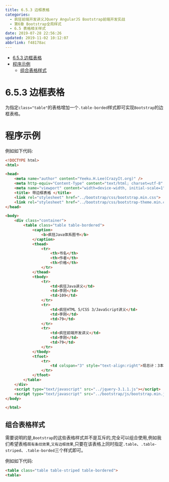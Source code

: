 ```yaml
---
title: 6.5.3 边框表格
categories: 
  - 疯狂前端开发讲义JQuery AngularJS Bootstrap前端开发实战
  - 第6章 Bootstrap全局样式
  - 6.5 表格相关样式
date: 2019-07-28 22:56:26
updated: 2019-11-02 10:12:07
abbrlink: f48178ac
---
```

<div id='my_toc'>

- [6.5.3 边框表格](/JavaReadingNotes/f48178ac/#6-5-3-边框表格)
- [程序示例](/JavaReadingNotes/f48178ac/#程序示例)
    - [组合表格样式](/JavaReadingNotes/f48178ac/#组合表格样式)

</div>
<!--more-->
<script>if (navigator.platform.toLowerCase() == 'win32'){document.getElementById('my_toc').style.display = 'none';}</script>

<!--end-->
<!--SSTStart-->
# 6.5.3 边框表格 #
为指定`class="table"`的表格增加一个`.table-borded`样式即可实现`Bootstrap`的边框表格。
<!--SSTStop-->
# 程序示例 #
例如如下代码:
```html
<!DOCTYPE html>
<html>

<head>
	<meta name="author" content="Yeeku.H.Lee(CrazyIt.org)" />
	<meta http-equiv="Content-Type" content="text/html; charset=utf-8" />
	<meta name="viewport" content="width=device-width, initial-scale=1">
	<title> 带边框表格 </title>
	<link rel="stylesheet" href="../bootstrap/css/bootstrap.min.css">
	<link rel="stylesheet" href="../bootstrap/css/bootstrap-theme.min.css">
</head>

<body>
	<div class="container">
		<table class="table table-bordered">
			<caption>
				<b>疯狂Java体系图书</b>
			</caption>
			<thead>
				<tr>
					<th>书名</th>
					<th>作者</th>
					<th>价格</th>
				</tr>
			</thead>
			<tbody>
				<tr>
					<td>疯狂Java讲义</td>
					<td>李刚</td>
					<td>109</td>
				</tr>
				<tr>
					<td>疯狂HTML 5/CSS 3/JavaScript讲义</td>
					<td>李刚</td>
					<td>79</td>
				</tr>
				<tr>
					<td>疯狂前端开发讲义</td>
					<td>李刚</td>
					<td>79</td>
				</tr>
			</tbody>
			<tfoot>
				<tr>
					<td colspan="3" style="text-align:right">现总计：3本图书</td>
				</tr>
			</tfoot>
		</table>
	</div>
	<script type="text/javascript" src="../jquery-3.1.1.js"></script>
	<script type="text/javascript" src="../bootstrap/js/bootstrap.min.js"></script>
</body>

</html>
```
<!--SSTStart-->
## 组合表格样式 ##
需要说明的是,`Bootstrap`的这些表格样式并不是互斥的,完全可以组合使用,例如我们希望表格`既有条纹效果`,`又有边框效果`,只要在该表格上同时指定`.table`、`.table-striped`、`.table-borded`三个样式即可。
<!--SSTStop-->

例如如下代码:
```html
<table class="table table-striped table-bordered">
<table>
```

